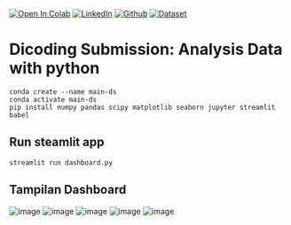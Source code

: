 <div>

<a href="https://colab.research.google.com/github/randiijulian/Analisis-Data-Dicoding/blob/main/Data_Analysis.ipynb"><img src="https://colab.research.google.com/assets/colab-badge.svg" alt="Open In Colab"></a>
<a href="https://www.linkedin.com/in/randijulian"><img src="https://img.shields.io/badge/LinkedIn-Profile-blue?logo=linkedin" alt="LinkedIn"></a>
<a href="https://github.com/randiijulian"><img src="https://img.shields.io/badge/Open%20In-GitHub-lightgrey?logo=github" alt="Github"></a>
<a href="https://www.kaggle.com/datasets/olistbr/brazilian-ecommerce"><img src="https://img.shields.io/badge/Dataset-Download-green" alt="Dataset"></a>

</div>

# Dicoding Submission: Analysis Data with python
```
conda create --name main-ds
conda activate main-ds
pip install numpy pandas scipy matplotlib seaborn jupyter streamlit babel
```

## Run steamlit app
```
streamlit run dashboard.py
```

## Tampilan Dashboard
![image](https://github.com/sitihafsoh/submission/assets/107082735/32f08426-c08e-4edc-b052-5fbce25da09f)
![image](https://github.com/sitihafsoh/submission/assets/107082735/11793b1f-0b56-47a9-9342-c77dece4cc34)
![image](https://github.com/sitihafsoh/submission/assets/107082735/a588aee9-8397-4b0d-8c82-7c697959e09c)
![image](https://github.com/sitihafsoh/submission/assets/107082735/0a3b29d2-997f-4eea-a223-ea3300a47b87)
![image](https://github.com/sitihafsoh/submission/assets/107082735/a29a4550-8779-4de7-b3f2-9452b886a650)